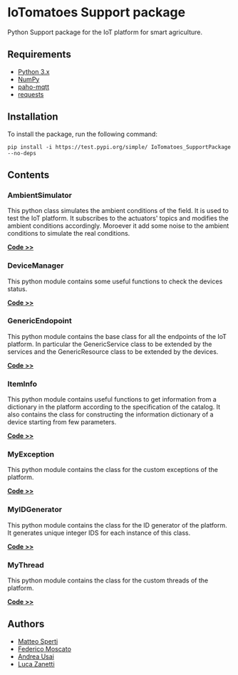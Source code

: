 # IoTomatoes Support package

Python Support package for the IoT platform for smart agriculture.

## Requirements

- [Python 3.x](https://www.python.org/)
- [NumPy](https://numpy.org/)
- [paho-mqtt](https://www.eclipse.org/paho/index.php?page=clients/python/index.php)
- [requests](https://requests.readthedocs.io/en/latest/#)

## Installation

To install the package, run the following command:

    pip install -i https://test.pypi.org/simple/ IoTomatoes_SupportPackage --no-deps

## Contents

### AmbientSimulator

This python class simulates the ambient conditions of the field. It is used to test the IoT platform.
It subscribes to the actuators' topics and modifies the ambient conditions accordingly.
Moroever it add some noise to the ambient conditions to simulate the real conditions.

**[Code >>](https://github.com/Matteo-Sperti/IoTomatoes_SupportPackage/src/AmbientSimulator.py)**

### DeviceManager

This python module contains some useful functions to check the devices status.

**[Code >>](https://github.com/Matteo-Sperti/IoTomatoes_SupportPackage/src/DeviceManager.py)**

### GenericEndopoint

This python module contains the base class for all the endpoints of the IoT platform.
In particular the GenericService class to be extended by the services and the GenericResource class to be extended by the devices.

**[Code >>](https://github.com/Matteo-Sperti/IoTomatoes_SupportPackage/src/GenericEndpoint.py)**

### ItemInfo

This python module contains useful functions to get information from a dictionary in the platform according to the specification of the catalog.
It also contains the class for constructing the information dictionary of a device starting from few parameters.

**[Code >>](https://github.com/Matteo-Sperti/IoTomatoes_SupportPackage/src/ItemInfo.py)**

### MyException

This python module contains the class for the custom exceptions of the platform.

**[Code >>](https://github.com/Matteo-Sperti/IoTomatoes_SupportPackage/src/MyException.py)**

### MyIDGenerator

This python module contains the class for the ID generator of the platform.
It generates unique integer IDS for each instance of this class.

**[Code >>](https://github.com/Matteo-Sperti/IoTomatoes_SupportPackage/src/MyIDGenerator.py)**

### MyThread

This python module contains the class for the custom threads of the platform.

**[Code >>](https://github.com/Matteo-Sperti/IoTomatoes_SupportPackage/src/MyThread.py)**

## Authors

- [Matteo Sperti](https://github.com/Matteo-Sperti)
- [Federico Moscato](https://github.com/JMFede)
- [Andrea Usai](https://github.com/Andrechief98)
- [Luca Zanetti](https://github.com/lucazanett)

